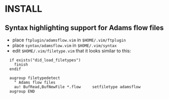 # INSTALL

## Syntax highlighting support for Adams flow files

* place `ftplugin/adamsflow.vim` in `$HOME/.vim/ftplugin`
* place `syntax/adamsflow.vim` in `$HOME/.vim/syntax`
* edit `$HOME/.vim/filetype.vim` that it looks similar to this:

```
  if exists("did_load_filetypes") 
    finish
  endif

  augroup filetypedetect
    " Adams flow files
    au! BufRead,BufNewFile *.flow     setfiletype adamsflow
  augroup END
```
